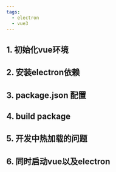 ```yaml
---
tags:
  - electron
  - vue3
---
```

## 1. 初始化vue环境







## 2. 安装electron依赖






## 3. package.json 配置






## 4. build package




## 5. 开发中热加载的问题




## 6. 同时启动vue以及electron










